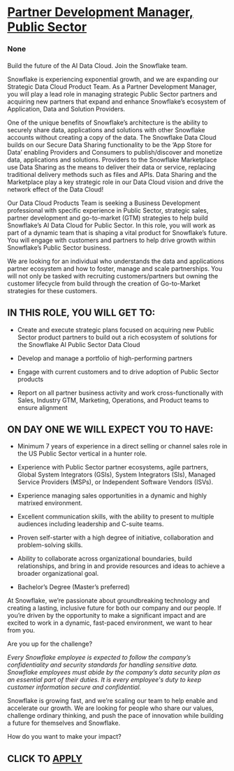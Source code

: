 # [Partner Development Manager, Public Sector](https://www.remotewlb.com/apply/partner-development-manager-public-sector)  
### None  
####  

Build the future of the AI Data Cloud. Join the Snowflake team.

Snowflake is experiencing exponential growth, and we are expanding our Strategic Data Cloud Product Team. As a Partner Development Manager, you will play a lead role in managing strategic Public Sector partners and acquiring new partners that expand and enhance Snowflake’s ecosystem of Application, Data and Solution Providers.

One of the unique benefits of Snowflake’s architecture is the ability to securely share data, applications and solutions with other Snowflake accounts without creating a copy of the data. The Snowflake Data Cloud builds on our Secure Data Sharing functionality to be the ‘App Store for Data’ enabling Providers and Consumers to publish/discover and monetize data, applications and solutions. Providers to the Snowflake Marketplace use Data Sharing as the means to deliver their data or service, replacing traditional delivery methods such as files and APIs. Data Sharing and the Marketplace play a key strategic role in our Data Cloud vision and drive the network effect of the Data Cloud!

Our Data Cloud Products Team is seeking a Business Development professional with specific experience in Public Sector, strategic sales, partner development and go-to-market (GTM) strategies to help build Snowflake’s AI Data Cloud for Public Sector. In this role, you will work as part of a dynamic team that is shaping a vital product for Snowflake’s future. You will engage with customers and partners to help drive growth within Snowflake’s Public Sector business.

We are looking for an individual who understands the data and applications partner ecosystem and how to foster, manage and scale partnerships. You will not only be tasked with recruiting customers/partners but owning the customer lifecycle from build through the creation of Go-to-Market strategies for these customers.

##  **IN THIS ROLE, YOU WILL GET TO:**

  * Create and execute strategic plans focused on acquiring new Public Sector product partners to build out a rich ecosystem of solutions for the Snowflake AI Public Sector Data Cloud 

  * Develop and manage a portfolio of high-performing partners

  * Engage with current customers and to drive adoption of Public Sector products

  * Report on all partner business activity and work cross-functionally with Sales, Industry GTM, Marketing, Operations, and Product teams to ensure alignment

##  **ON DAY ONE WE WILL EXPECT YOU TO HAVE:**

  * Minimum 7 years of experience in a direct selling or channel sales role in the US Public Sector vertical in a hunter role.

  * Experience with Public Sector partner ecosystems, agile partners, Global System Integrators (GSIs), System Integrators (SIs), Managed Service Providers (MSPs), or Independent Software Vendors (ISVs).

  * Experience managing sales opportunities in a dynamic and highly matrixed environment.

  * Excellent communication skills, with the ability to present to multiple audiences including leadership and C-suite teams.

  * Proven self-starter with a high degree of initiative, collaboration and problem-solving skills.

  * Ability to collaborate across organizational boundaries, build relationships, and bring in and provide resources and ideas to achieve a broader organizational goal.

  * Bachelor’s Degree (Master’s preferred)

At Snowflake, we’re passionate about groundbreaking technology and creating a lasting, inclusive future for both our company and our people. If you’re driven by the opportunity to make a significant impact and are excited to work in a dynamic, fast-paced environment, we want to hear from you.

Are you up for the challenge?

 _Every Snowflake employee is expected to follow the company’s confidentiality and security standards for handling sensitive data. Snowflake employees must abide by the company’s data security plan as an essential part of their duties. It is every employee's duty to keep customer information secure and confidential._

Snowflake is growing fast, and we’re scaling our team to help enable and accelerate our growth. We are looking for people who share our values, challenge ordinary thinking, and push the pace of innovation while building a future for themselves and Snowflake.

How do you want to make your impact?

  
## CLICK TO [APPLY](https://www.remotewlb.com/apply/partner-development-manager-public-sector)

